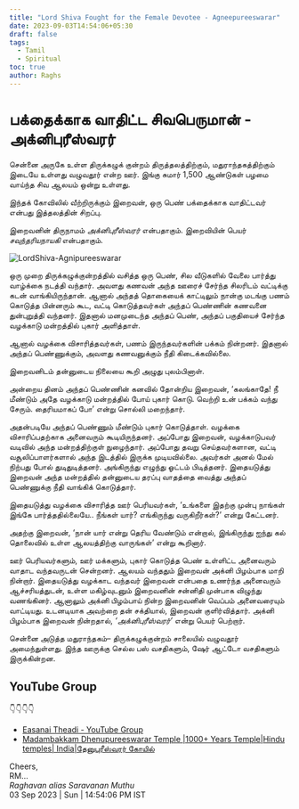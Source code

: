 ```yaml
---
title: "Lord Shiva Fought for the Female Devotee - Agneepureeswarar"
date: 2023-09-03T14:54:06+05:30
draft: false
tags:
  - Tamil
  - Spiritual
toc: true
author: Raghs
---
```


# பக்தைக்காக வாதிட்ட சிவபெருமான் - அக்னிபுரீஸ்வரர்

சென்னை அருகே உள்ள திருக்கழுக் குன்றம் திருத்தலத்திற்கும், மதுராந்தகத்திற்கும் இடையே உள்ளது வழுவதூர் என்ற ஊர். இங்கு சுமார் 1,500 ஆண்டுகள் பழமை வாய்ந்த சிவ ஆலயம் ஒன்று உள்ளது.

இந்தக் கோவிலில் வீற்றிருக்கும் இறைவன், ஒரு பெண் பக்தைக்காக வாதிட்டவர் என்பது இத்தலத்தின் சிறப்பு.

இறைவனின் திருநாமம் *அக்னிபுரீஸ்வரர்* என்பதாகும். இறைவியின் பெயர் *சவுந்தரியநாயகி* என்பதாகும்.

<!--more-->

<img src="https://raghsonline.com/spiritual/LordShiva-Agnipureeswarar.jpeg" alt="LordShiva-Agnipureeswarar"/>

ஒரு முறை திருக்கழுக்குன்றத்தில் வசித்த ஒரு பெண், சில வீடுகளில் வேலை பார்த்து வாழ்க்கை நடத்தி வந்தார். அவளது கணவன் அந்த ஊரைச் சேர்ந்த சிலரிடம் வட்டிக்கு கடன் வாங்கியிருந்தான். ஆனால் அந்தத் தொகையைக் காட்டிலும் நான்கு மடங்கு பணம் கொடுத்த பின்னரும் கூட, வட்டி கொடுத்தவர்கள் அந்தப் பெண்ணின் கணவனை துன்புறுத்தி வந்தனர். இதனால் மனமுடைந்த அந்தப் பெண், அந்தப் பகுதியைச் சேர்ந்த வழக்காடு மன்றத்தில் புகார் அளித்தாள்.

ஆனால் வழக்கை விசாரித்தவர்கள், பணம் இருந்தவர்களின் பக்கம் நின்றனர். இதனால் அந்தப் பெண்ணுக்கும், அவளது கணவனுக்கும் நீதி கிடைக்கவில்லை.

இறைவனிடம் தன்னுடைய நிலையை கூறி அழுது புலம்பினாள்.

அன்றைய தினம் அந்தப் பெண்ணின் கனவில் தோன்றிய இறைவன், ‘கலங்காதே! நீ மீண்டும் அதே வழக்காடு மன்றத்தில் போய் புகார் கொடு. வெற்றி உன் பக்கம் வந்து சேரும். தைரியமாகப் போ’ என்று சொல்லி மறைந்தார்.

அதன்படியே அந்தப் பெண்ணும் மீண்டும் புகார் கொடுத்தாள். வழக்கை விசாரிப்பதற்காக அனைவரும் கூடியிருந்தனர். அப்போது இறைவன், வழக்காடுபவர் வடிவில் அந்த மன்றத்திற்குள் நுழைந்தார். அப்போது தவறு செய்தவர்களான, வட்டி வசூலிப்பாளர்களால் அந்த இடத்தில் இருக்க முடியவில்லை. அவர்கள் அனல் மேல் நிற்பது போல் துடிதுடித்தனர். அங்கிருந்து எழுந்து ஓட்டம் பிடித்தனர். இதையடுத்து இறைவன் அந்த மன்றத்தில் தன்னுடைய தரப்பு வாதத்தை வைத்து அந்தப் பெண்ணுக்கு நீதி வாங்கிக் கொடுத்தார்.

இதையடுத்து வழக்கை விசாரித்த ஊர் பெரியவர்கள், ‘உங்களை இதற்கு முன்பு நாங்கள் இங்கே பார்த்ததில்லையே.. நீங்கள் யார்? எங்கிருந்து வருகிறீர்கள்?’ என்று கேட்டனர்.

அதற்கு இறைவன், ‘நான் யார் என்று தெரிய வேண்டும் என்றால், இங்கிருந்து ஐந்து கல் தொலைவில் உள்ள ஆலயத்திற்கு வாருங்கள்’ என்று கூறினார்.

ஊர் பெரியவர்களும், ஊர் மக்களும், புகார் கொடுத்த பெண் உள்ளிட்ட அனைவரும் வாதாட வந்தவருடன் சென்றனர். ஆலயம் வந்ததும் இறைவன் அக்னி பிழம்பாக மாறி நின்றார். இதையடுத்து வழக்காட வந்தவர் இறைவன் என்பதை உணர்ந்த அனைவரும் ஆச்சரியத்துடன், உள்ள மகிழ்வுடனும் இறைவனின் சன்னிதி முன்பாக விழுந்து வணங்கினர். ஆனாலும் அக்னி பிழம்பாய் நின்ற இறைவனின் வெப்பம் அனைவரையும் வாட்டியது. உடனடியாக அவற்றை தன் சக்தியால், இறைவன் குளிர்வித்தார். அக்னி பிழம்பாக இறைவன் நின்றதால், *‘அக்னிபுரீஸ்வரர்’* என்று பெயர் பெற்றார்.

சென்னை அடுத்த மதுராந்தகம்– திருக்கழுக்குன்றம் சாலையில் வழுவதூர் அமைந்துள்ளது. இந்த ஊருக்கு செல்ல பஸ் வசதிகளும், ஷேர் ஆட்டோ வசதிகளும் இருக்கின்றன.

## YouTube Group

👇👇👇👇

* [Easanai Theadi - YouTube Group](https://www.youtube.com/@esanaithedi) 
* [Madambakkam Dhenupureeswarar Temple |1000+ Years Temple|Hindu temples| India|தேனுபுரீஸ்வரர் கோயில்](https://youtu.be/ZG-cbd6dl2I)


Cheers,\
RM...\
_Raghavan alias Saravanan Muthu_\
03 Sep 2023 | Sun | 14:54:06 PM IST
